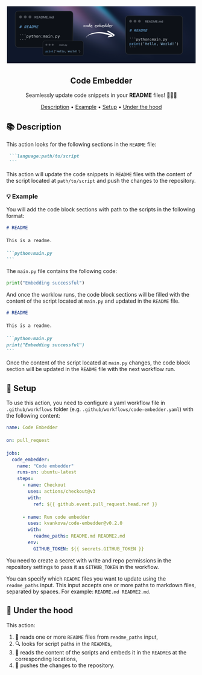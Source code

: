<div align="center">

<img src="assets/front.png" alt="Image" />

## **Code Embedder**
Seamlessly update code snippets in your **README** files! 🔄📝🚀

[Description](#-description) • [Example](#-example) • [Setup](#-setup) • [Under the hood](#-under-the-hood)
</div>


## 📚 Description

This action looks for the following sections in the `README` file:
````md
 ```language:path/to/script
 ```
````
This action will update the code snippets in `README` files with the content of the script located at `path/to/script` and push the changes to the repository.

### 💡 Example

You will add the code block sections with path to the scripts in the following format:
````md
# README

This is a readme.

```python:main.py
```
````
The `main.py` file contains the following code:
```python
print("Embedding successful")
```

And once the worklow runs, the code block sections will be filled with the content of the script located at `main.py` and updated in the `README` file.

````md
# README

This is a readme.

```python:main.py
print("Embedding successful")
```
````
Once the content of the script located at `main.py` changes, the code block section will be updated in the `README` file with the next workflow run.

## 🔧 Setup
To use this action, you need to configure a yaml workflow file in `.github/workflows` folder (e.g. `.github/workflows/code-embedder.yaml`) with the following content:

```yaml
name: Code Embedder

on: pull_request

jobs:
  code_embedder:
    name: "Code embedder"
    runs-on: ubuntu-latest
    steps:
      - name: Checkout
        uses: actions/checkout@v3
        with:
          ref: ${{ github.event.pull_request.head.ref }}

      - name: Run code embedder
        uses: kvankova/code-embedder@v0.2.0
        with:
          readme_paths: README.md README2.md
        env:
          GITHUB_TOKEN: ${{ secrets.GITHUB_TOKEN }}

```
You need to create a secret with write and repo permissions in the repository settings to pass it as `GITHUB_TOKEN` in the workflow.

You can specify which `README` files you want to update using the `readme_paths` input. This input accepts one or more paths to markdown files, separated by spaces. For example: `README.md README2.md`.

## 🔬 Under the hood
This action:
1. 📝 reads one or more `README` files from `readme_paths` input,
1. 🔍 looks for script paths in the `README`s,
1. 📄 reads the content of the scripts and embeds it in the `README`s at the corresponding locations,
1. 🚀 pushes the changes to the repository.
